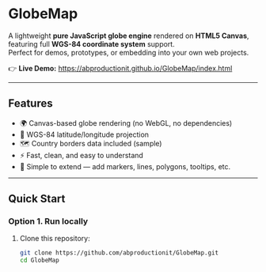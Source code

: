 # GlobeMap

A lightweight **pure JavaScript globe engine** rendered on **HTML5 Canvas**, featuring full **WGS-84 coordinate system** support.  
Perfect for demos, prototypes, or embedding into your own web projects.

👉 **Live Demo:** https://abproductionit.github.io/GlobeMap/index.html

---

## Features
- 🌍 Canvas-based globe rendering (no WebGL, no dependencies)
- 🧭 WGS-84 latitude/longitude projection
- 🗺️ Country borders data included (sample)
- ⚡ Fast, clean, and easy to understand
- 🧩 Simple to extend — add markers, lines, polygons, tooltips, etc.

---

## Quick Start

### Option 1. Run locally
1. Clone this repository:
   ```bash
   git clone https://github.com/abproductionit/GlobeMap.git
   cd GlobeMap
